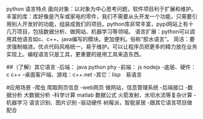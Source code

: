 ﻿python 语言特点
面向对象：以对象为中心思考问题，软件项目利于扩展和维护。
丰富的库：库好像是汽车或家电的零件，我们不需要从头开发一个功能，只需要引用别人开发好的功能，组装成我们的项目。python库非常丰富，pypi网站上有十几万项目，包括数据分析、做网站、机器学习等领域。
语言扩展：python可以调用其他语言如c、c++、java编写的模块。更加便利。俗称“胶水语言”。
简洁：要求强制缩进。优点代码风格统一，易于维护。可以让程序员把更多的精力放在业务实现上。编程语言只是工具，更重要的是用工具来造东西。

##（了解）其它语言
-后端：  java  python phy
-前端：   js nodejs
-底层、硬件：c c++
-桌面客户端、游戏：c++.net
-其它：lisp　易语言


#应用场景
-爬虫        爬取网页信息
-web网页     做网站，信息管理系统
-后端接口
-数据分析     大数据分析
-科学计算     matlab  数据公式 火箭发射、水坝水流等复杂计算
-机器学习      语言识别、图片识别
-驱动硬件      树莓派，智能家居
-跟其它语言项目做配合
